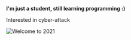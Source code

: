 **I'm just a student, still learning programming :)**

Interested in cyber-attack

![Welcome to 2021](https://i.imgur.com/aNiGTfw.gif)

<!--![Leeon123's github stats](https://github-readme-stats.vercel.app/api?username=Leeon123&show_icons=true&bg_color=00FFFF,0080FF,FF00FF&text_color=00FFFF&title_color=00FF00&icon_color=00FF00&count_private=true&include_all_commits=true)

<!--![Top Langs](https://github-readme-stats.vercel.app/api/top-langs/?username=Leeon123&layout=compact&text_color=FFFF00&title_color=00FF00&bg_color=3200FF,6400FF,9600FF,C800FF,FA00FF)
<!--
**Leeon123/Leeon123** is a ✨ _special_ ✨ repository because its `README.md` (this file) appears on your GitHub profile.

Here are some ideas to get you started:

- 🔭 I’m currently working on ...
- 🌱 I’m currently learning ...
- 👯 I’m looking to collaborate on ...
- 🤔 I’m looking for help with ...
- 💬 Ask me about ...
- 📫 How to reach me: ...
- 😄 Pronouns: ...
- ⚡ Fun fact: ...
-->

